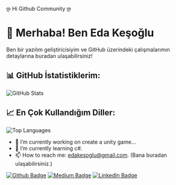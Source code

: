 დ Hi Github Community დ
# 👋 Merhaba! Ben Eda Keşoğlu

Ben bir yazılım geliştiricisiyim ve GitHub üzerindeki çalışmalarımın detaylarına buradan ulaşabilirsiniz!


## 📊 GitHub İstatistiklerim:
![GitHub Stats](https://github-readme-stats.vercel.app/api?username=edakes&show_icons=true&theme=radical)

## 📈 En Çok Kullandığım Diller:
![Top Languages](https://github-readme-stats.vercel.app/api/top-langs/?username=edakes&layout=compact&theme=radical)



- 🔭 I’m currently working on create a unity game...
- 🌱 I’m currently learning c#.
- 📫 How to reach me: edakesoglu@gmail.com. (Bana buradan ulaşabilirsiniz.)

[![Github Badge](https://img.shields.io/badge/-Github-000?style=quare&labelColor=000&logo=Github&logoColor=white&link=link)](https://github.com/edakes) 
[![Medium Badge](https://img.shields.io/badge/-Medium-757575?style=flat-quare&labelColor=757575&logo=Medium&logoColor=white&link=link)](https://medium.com/@EdaKesoglu) 
[![LinkedIn Badge](https://img.shields.io/badge/-LinkedIn-blue?style=flat-square&logo=LinkedIn&logoColor=white&link=https://www.linkedin.com/in/profil-adin)](https://www.linkedin.com/in/eda-kesoglu-04032b291/)

